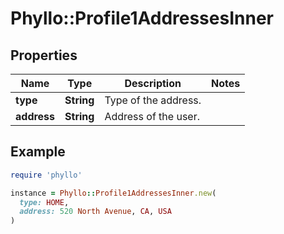 # Phyllo::Profile1AddressesInner

## Properties

| Name | Type | Description | Notes |
| ---- | ---- | ----------- | ----- |
| **type** | **String** | Type of the address. |  |
| **address** | **String** | Address of the user. |  |

## Example

```ruby
require 'phyllo'

instance = Phyllo::Profile1AddressesInner.new(
  type: HOME,
  address: 520 North Avenue, CA, USA
)
```

